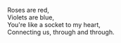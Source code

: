 Roses are red, <br>
Violets are blue, <br>
You're like a socket to my heart, <br>
Connecting us, through and through. 
